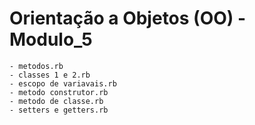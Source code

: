 # Orientação a Objetos (OO) - Modulo_5

	- metodos.rb
	- classes 1 e 2.rb
	- escopo de variavais.rb
	- metodo construtor.rb
	- metodo de classe.rb
	- setters e getters.rb
	
